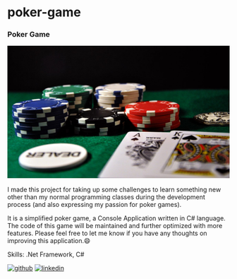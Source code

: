 # poker-game

### Poker Game

<img src='https://github.com/DavidCWHung/poker-game/blob/main/poker-game1280x850.jpg' alt='poker-game' height='300' width='1500'>

I made this project for taking up some challenges to learn something new other than my normal programming classes during the development process (and also expressing my passion for poker games).  

It is a simplified poker game, a Console Application written in C# language.  The code of this game will be maintained and further optimized with more features.  Please feel free to let me know if you have any thoughts on improving this application.:smile:

Skills: .Net Framework, C#



[<img src='https://cdn.jsdelivr.net/npm/simple-icons@3.0.1/icons/github.svg' alt='github' height='40'>](https://github.com/DavidCWHung)  [<img src='https://cdn.jsdelivr.net/npm/simple-icons@3.0.1/icons/linkedin.svg' alt='linkedin' height='40'>](https://www.linkedin.com/in/david-hung-9180b5a4/)  
